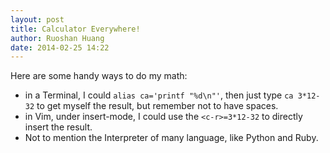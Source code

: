 ```yaml
---
layout: post
title: Calculator Everywhere!
author: Ruoshan Huang
date: 2014-02-25 14:22
---
```


Here are some handy ways to do my math:

- in a Terminal, I could `alias ca='printf "%d\n"'`, then just type `ca 3*12-32` to
  get myself the result, but remember not to have spaces.
- in Vim, under insert-mode, I could use the `<c-r>=3*12-32` to directly insert
  the result.
- Not to mention the Interpreter of many language, like Python and Ruby.
